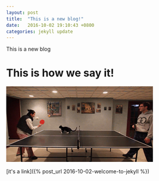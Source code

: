 ```yaml
---
layout: post
title:  "This is a new blog!"
date:   2016-10-02 19:10:43 +0800
categories: jekyll update
---
```


This is a new blog

# This is how we say it!

![it is a gif](/assets/2015-05-21_555d5a33c8ab3.gif)

[it's a link]({% post_url 2016-10-02-welcome-to-jekyll %})